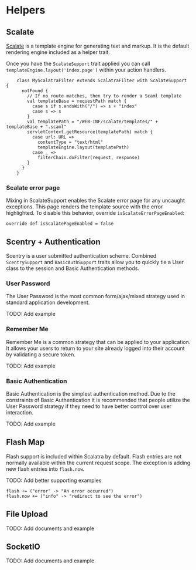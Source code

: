 Helpers
=======

Scalate
-------

[Scalate](http://scalate.fusesource.org/) is a template engine for 
generating text and markup. It is the default rendering engine included
as a helper trait.

Once you have the `ScalateSupport` trait applied you can call 
`templateEngine.layout('index.page')` within your action handlers.

	    class MyScalatraFilter extends ScalatraFilter with ScalateSupport {
		  notFound {
		    // If no route matches, then try to render a Scaml template
		    val templateBase = requestPath match {
		      case s if s.endsWith("/") => s + "index"
		      case s => s
		    }
		    val templatePath = "/WEB-INF/scalate/templates/" + templateBase + ".scaml"
		    servletContext.getResource(templatePath) match {
		      case url: URL => 
		        contentType = "text/html"
		        templateEngine.layout(templatePath)
		      case _ => 
		        filterChain.doFilter(request, response)
		    } 
		  }
	    }

### Scalate error page

Mixing in ScalateSupport enables the Scalate error page for any uncaught
exceptions.  This page renders the template source with the error highlighted.
To disable this behavior, override `isScalateErrorPageEnabled`:

    override def isScalatePageEnabled = false

Scentry + Authentication
------------------------

Scentry is a user submitted authentication scheme. Combined 
`ScentrySupport` and `BasicAuthSupport` traits allow you to quickly tie a
User class to the session and Basic Authentication methods.

### User Password

The User Password is the most common form/ajax/mixed strategy used in 
standard application development. 

TODO: Add example

### Remember Me

Remember Me is a common strategy that can be applied to your application.
It allows your users to return to your site already logged into their 
account by validating a secure token.


TODO: Add example

### Basic Authentication

Basic Authentication is the simplest authentication method. Due to the 
constraints of Basic Authentication it is recommended that people utilize
the User Password strategy if they need to have better control over user
interaction.

TODO: Add example




Flash Map
---------

Flash support is included within Scalatra by default. Flash entries are not
normally available within the current request scope. The exception is adding
new flash entries into `flash.now`.


TODO: Add better supporting examples

	flash += ("error" -> "An error occurred")
	flash.now += ("info" -> "redirect to see the error")


File Upload
-----------

TODO: Add documents and example	

SocketIO
--------

TODO: Add documents and example
